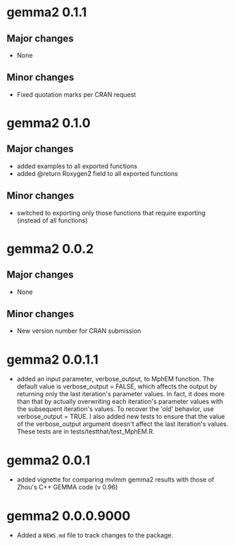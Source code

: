 # gemma2 0.1.1

## Major changes

* None

## Minor changes

* Fixed quotation marks per CRAN request



# gemma2 0.1.0

## Major changes

* added examples to all exported functions
* added @return Roxygen2 field to all exported functions

## Minor changes

* switched to exporting only those functions that require exporting (instead of all functions)



# gemma2 0.0.2

## Major changes

* None

## Minor changes

* New version number for CRAN submission



# gemma2 0.0.1.1

* added an input parameter, verbose_output, to MphEM function. The default value is verbose_output = FALSE, which affects the output by returning only the last iteration's parameter values. In fact, it does more than that by actually overwriting each iteration's parameter values with the subsequent iteration's values. To recover the 'old' behavior, use verbose_output = TRUE. I also added new tests to ensure that the value of the verbose_output argument doesn't affect the last iteration's values. These tests are in tests/testthat/test_MphEM.R.

# gemma2 0.0.1

* added vignette for comparing mvlmm gemma2 results with those of Zhou's C++ GEMMA code (v 0.96)

# gemma2 0.0.0.9000

* Added a `NEWS.md` file to track changes to the package.




